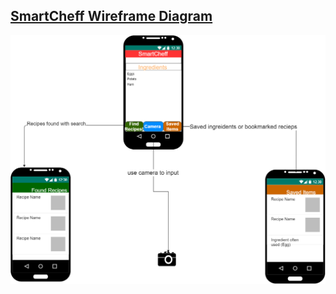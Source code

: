 ## [SmartCheff Wireframe Diagram](https://github.com/Alex-Garber/smart-cheff/blob/master/docs/img/wireframe.png)

[![SmartCheff wireframe diagram](../img/wireframe.png)](../pdf/wireframe.pdf)